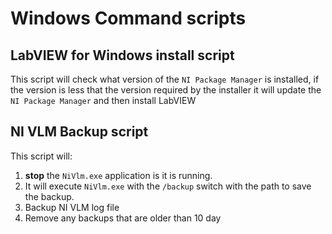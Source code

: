 # Windows Command scripts

## LabVIEW for Windows install script

This script will check what version of the `NI Package Manager` is installed, if the version is less that the version required by the installer it will update the `NI Package Manager` and then install LabVIEW

## NI VLM Backup script

This script will:

1. **stop** the `NiVlm.exe` application is it is running.
2. It will execute `NiVlm.exe` with the `/backup` switch with the path to save the backup.
3. Backup NI VLM log file
4. Remove any backups that are older than 10 day
